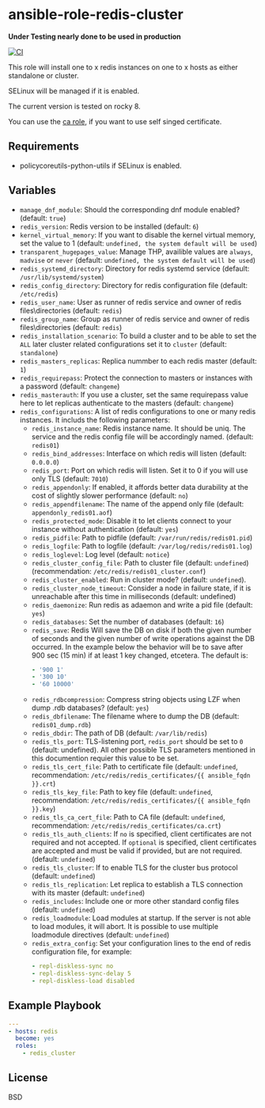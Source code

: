 # ansible-role-redis-cluster
**Under Testing nearly done to be used in production**

[![CI](https://github.com/netways/ansible-role-redis-cluster/workflows/Molecule%20Test/badge.svg?event=push)](https://github.com/netways/ansible-role-redis-cluster/workflows/Molecule%20Test/badge.svg)

This role will install one to  x redis instances on one to x hosts as either standalone or cluster.

SELinux will be managed if it is enabled.

The current version is tested on rocky 8.

You can use the [ca role](https://github.com/NETWAYS/ansible-role-ca), if you want to use self singed certificate.

## Requirements ##

* policycoreutils-python-utils if SELinux is enabled.

## Variables ##

* `manage_dnf_module`: Should the corresponding dnf module enabled? (default: `true`)
* `redis_version`: Redis version to be installed (default: `6`)
* `kernel_virtual_memory`: If you want to disable the kernel virtual memory, set the value to 1 (default: `undefined, the system default will be used`)
* `transparent_hugepages_value`: Manage THP, availible values are `always`, `madvise` or `never` (default: `undefined, the system default will be used`)
* `redis_systemd_directory`: Directory for redis systemd service (default: `/usr/lib/systemd/system`)
* `redis_config_directory`: Directory for redis configuration file (default: `/etc/redis`)
* `redis_user_name`: User as runner of redis service and owner of redis files\directories (default: `redis`)
* `redis_group_name`: Group as runner of redis service and owner of redis files\directories (default: `redis`)
* `redis_installation_scenario`: To build a cluster and to be able to set the `ALL` later cluster related configurations set it to `cluster` (default: `standalone`)
* `redis_masters_replicas`: Replica nummber to each redis master (default: `1`)
* `redis_requirepass`: Protect the connection to masters or instances with a password (default: `changeme`)
* `redis_masterauth`: If you use a cluster, set the same requirepass value here to let replicas authenticate to the masters (default: `changeme`)
* `redis_configurations`: A list of redis configurations to one or many redis instances. It includs the following parameters:
  * `redis_instance_name`: Redis instance name. It should be uniq. The service and the redis config file will be accordingly named. (default: `redis01`)
  * `redis_bind_addresses`: Interface on which redis will listen (default: `0.0.0.0`)
  * `redis_port`: Port on which redis will listen. Set it to 0 if you will use only TLS (default: `7010`)
  * `redis_appendonly`: If enabled, it affords better data durability at the cost of slightly slower performance (default: `no`)
  * `redis_appendfilename`: The name of the append only file (default: `appendonly_redis01.aof`)
  * `redis_protected_mode`: Disable it to let clients connect to your instance without authentication (default: `yes`)
  * `redis_pidfile`: Path to pidfile (default: `/var/run/redis/redis01.pid`)
  * `redis_logfile`: Path to logfile (default: `/var/log/redis/redis01.log`)
  * `redis_loglevel`: Log level (default: `notice`)
  * `redis_cluster_config_file`: Path to cluster file (default: `undefined`) (recommendation: `/etc/redis/redis01_cluster.conf`)
  * `redis_cluster_enabled`: Run in cluster mode? (default: `undefined`).
  * `redis_cluster_node_timeout`: Consider a node in failure state, if it is unreachable after this time in milliseconds (default: undefined)
  * `redis_daemonize`: Run redis as adaemon and write a pid file (default: `yes`)
  * `redis_databases`: Set the number of databases (default: `16`)
  * `redis_save`: Redis Will save the DB on disk if both the given number of seconds and the given number of write operations against the DB occurred. In the example below the behavior will be to save after 900 sec (15 min) if at least 1 key changed, etcetera. The default is:
    ```yaml redis_save:
    - '900 1'
    - '300 10'
    - '60 10000'
    ```
  * `redis_rdbcompression`: Compress string objects using LZF when dump .rdb databases? (default: `yes`)
  * `redis_dbfilename`: The filename where to dump the DB (default: `redis01_dump.rdb`)
  * `redis_dbdir`: The path of DB (default: `/var/lib/redis`)
  * `redis_tls_port`: TLS-listening port, `redis_port` should be set to `0` (default: undefined). All other possible TLS parameters mentioned in this documention requier this value to be set.
  * `redis_tls_cert_file`: Path to certificate file (default: `undefined`, recommendation: `/etc/redis/redis_certificates/{{ ansible_fqdn }}.crt`)
  * `redis_tls_key_file`: Path to key file (default: `undefined`, recommendation: `/etc/redis/redis_certificates/{{ ansible_fqdn }}.key`)
  * `redis_tls_ca_cert_file`: Path to CA file (default: `undefined`, recommendation: `/etc/redis/redis_certificates/ca.crt`)
  * `redis_tls_auth_clients`: If `no` is specified, client certificates are not required and not accepted. If `optional` is specified, client certificates are accepted and must be valid if provided, but are not required. (default: `undefined`)
  * `redis_tls_cluster`: If to enable TLS for the cluster bus protocol (default: `undefined`)
  * `redis_tls_replication`: Let replica to establish a TLS connection with its master (default: `undefined`)
  * `redis_includes`: Include one or more other standard config files (default: `undefined`)
  * `redis_loadmodule`: Load modules at startup. If the server is not able to load modules, it will abort. It is possible to use multiple loadmodule directives (default: `undefined`)
  * `redis_extra_config`: Set your configuration lines to the end of redis configuration file, for example:
    ```yaml redis_extra_config:
    - repl-diskless-sync no
    - repl-diskless-sync-delay 5
    - repl-diskless-load disabled
    ```
## Example Playbook ##

```yaml
---
- hosts: redis
  become: yes
  roles:
    - redis_cluster
```
## License ##
BSD
